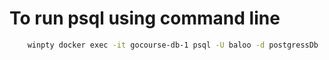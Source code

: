 # To run psql using command line 

```bash
    winpty docker exec -it gocourse-db-1 psql -U baloo -d postgressDb
```
